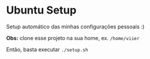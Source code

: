 # Ubuntu Setup

Setup automático das minhas configurações pessoais :)

**Obs:** clone esse projeto na sua home, ex. `/home/viier`

Então, basta executar `./setup.sh`

